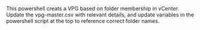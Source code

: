 This powershell creats a VPG based on folder membership in vCenter.
Update the vpg-master.csv with relevant details, and update variables in the powershell script at the top to reference correct folder names.